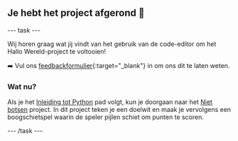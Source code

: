 <h2 class="c-project-heading--task">Je hebt het project afgerond 🎉</h2>

\--- task ---

Wij horen graag wat jij vindt van het gebruik van de code-editor om het Hallo Wereld-project te voltooien!

➡️ Vul ons [feedbackformulier](https://form.raspberrypi.org/4873648){:target="_blank"} in om ons dit te laten weten.

### Wat nu?

Als je het [Inleiding tot Python](https://projects.raspberrypi.org/en/raspberrypi/python-intro) pad volgt, kun je doorgaan naar het [Niet botsen](https://projects.raspberrypi.org/en/projects/target-practice) project. In dit project teken je een doelwit en maak je vervolgens een boogschietspel waarin de speler pijlen schiet om punten te scoren.

\--- /task ---
